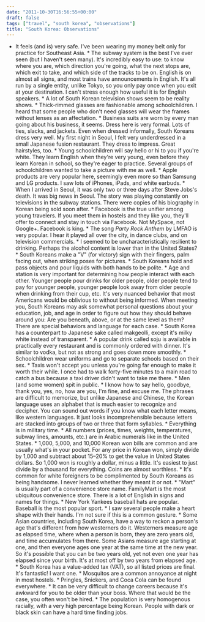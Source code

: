 ```yaml
---
date: "2011-10-30T16:56:55+00:00"
draft: false
tags: ["travel", "south korea", "observations"]
title: "South Korea: Observations"
---
```

* It feels (and is) very safe. I've been wearing my money belt only for practice for Southeast Asia. * The subway system is the best I've ever seen (but I haven't seen many). It's incredibly easy to use: to know where you are, which direction you're going, what the next stops are, which exit to take, and which side of the tracks to be on. English is on almost all signs, and most trains have announcements in English. It's all run by a single entity, unlike Tokyo, so you only pay once when you exit at your destination. I can't stress enough how useful it is for English speakers. * A lot of South Korean television shows seem to be reality shows. * Thick-rimmed glasses are fashionable among schoolchildren. I heard that some people who don't need glasses will wear the frames without lenses as an affectation. * Business suits are worn by every man going about his business, it seems. Dress here is very formal. Lots of ties, slacks, and jackets. Even when dressed informally, South Koreans dress very well. My first night in Seoul, I felt very underdressed in a small Japanese fusion restaurant. They dress to impress. Great hairstyles, too. * Young schoolchildren will say hello or hi to you if you're white. They learn English when they're very young, even before they learn Korean in school, so they're eager to practice. Several groups of schoolchildren wanted to take a picture with me as well. * Apple products are very popular here, seemingly even more so than Samsung and LG products. I saw lots of iPhones, iPads, and white earbuds. * When I arrived in Seoul, it was only two or three days after Steve Jobs's death. It was big news in Seoul. The story was playing constantly on televisions in the subway stations. There were copies of his biography in Korean being sold soon after. * Facebook is the true unifier among young travelers. If you meet them in hostels and they like you, they'll offer to connect and stay in touch via Facebook. Not MySpace, not Google+. Facebook is king. * The song *Party Rock Anthem* by LMFAO is very popular. I hear it played all over the city, in dance clubs, and on television commercials. * I seemed to be uncharacteristically resilient to drinking. Perhaps the alcohol content is lower than in the United States? * South Koreans make a "V" (for victory) sign with their fingers, palm facing out, when striking poses for pictures. * South Koreans hold and pass objects and pour liquids with both hands to be polite. * Age and station is very important for determining how people interact with each other. Younger people pour drinks for older people, older people tend to pay for younger people, younger people look away from older people when drinking from their cup, etc. It's very nuanced behavior that most Americans would be oblivious to without being informed. When meeting you, South Koreans may ask somewhat personal questions about your education, job, and age in order to figure out how they should behave around you: Are you beneath, above, or at the same level as them? There are special behaviors and language for each case. * South Korea has a counterpart to Japanese sake called makgeolli, except it's milky white instead of transparent. * A popular drink called soju is available in practically every restaurant and is commonly ordered with dinner. It's similar to vodka, but not as strong and goes down more smoothly. * Schoolchildren wear uniforms and go to separate schools based on their sex. * Taxis won't accept you unless you're going far enough to make it worth their while. I once had to walk forty-five minutes to a main road to catch a bus because a taxi driver didn't want to take me there. * Men (and some women) spit in public. * I know how to say hello, goodbye, thank you, yes, no, how are you, I'm fine, and excuse me. The phrases are difficult to memorize, but unlike Japanese and Chinese, the Korean language uses an alphabet that is much easier to recognize and decipher. You can sound out words if you know what each letter means, like western languages. It just looks incomprehensible because letters are stacked into groups of two or three that form syllables. * Everything is in military time. * All numbers (prices, times, weights, temperatures, subway lines, amounts, etc.) are in Arabic numerals like in the United States. * 1,000, 5,000, and 10,000 Korean won bills are common and are usually what's in your pocket. For any price in Korean won, simply divide by 1,000 and subtract about 15–20% to get the value in United States dollars. So 1,000 won is roughly a dollar, minus a little. It's easiest to just divide by a thousand for everything. Coins are almost worthless. * It's common for white foreigners to be complimented by South Koreans as being handsome. I never learned whether they meant it or not. * "Mart" is usually part of a convenience store name. FamilyMart is the most ubiquitous convenience store. There is a lot of English in signs and names for things. * New York Yankees baseball hats are popular. Baseball is the most popular sport. * I saw several people make a heart shape with their hands. I'm not sure if this is a common gesture. * Some Asian countries, including South Korea, have a way to reckon a person's age that's different from how westerners do it. Westerners measure age as elapsed time, where when a person is born, they are zero years old, and time accumulates from there. Some Asians measure age starting at one, and then everyone ages one year at the same time at the new year. So it's possible that you can be two years old, yet not even one year has elapsed since your birth. It's at most off by two years from elapsed age. * South Korea has a value-added tax (VAT), so all listed prices are final. It's fantastic! I want one. * Mosquitos are a common annoyance at night in most hostels. * Pringles, Snickers, and Coca Cola can be found everywhere. * It can be very difficult to change careers because it's awkward for you to be older than your boss. Where that would be the case, you often won't be hired. * The population is very homogenous racially, with a very high percentage being Korean. People with dark or black skin can have a hard time finding jobs.
